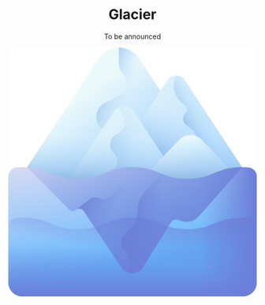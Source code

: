 <h1 align="center">Glacier</h1>
<p align="center">To be announced</p>

<p align="center"><img src="https://raw.githubusercontent.com/AuroraTeam/Glacier/dev/glacier.png"></p>
